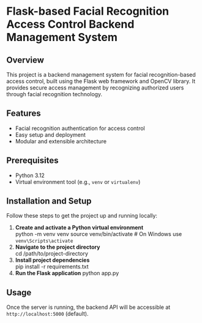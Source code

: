 # Flask-based Facial Recognition Access Control Backend Management System

## Overview

This project is a backend management system for facial recognition-based access control, built using the Flask web framework and OpenCV library. It provides secure access management by recognizing authorized users through facial recognition technology.

## Features

- Facial recognition authentication for access control
- Easy setup and deployment
- Modular and extensible architecture

## Prerequisites

- Python 3.12
- Virtual environment tool (e.g., `venv` or `virtualenv`)

## Installation and Setup

Follow these steps to get the project up and running locally:

1. **Create and activate a Python virtual environment**  
  python -m venv venv source venv/bin/activate  # On Windows use `venv\Scripts\activate`
2. **Navigate to the project directory**  
  cd /path/to/project-directory
3. **Install project dependencies**  
  pip install -r requirements.txt
4. **Run the Flask application**
  python app.py

## Usage

Once the server is running, the backend API will be accessible at `http://localhost:5000` (default). 
